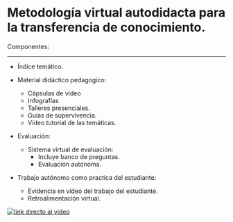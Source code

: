 Metodología virtual autodidacta para la transferencia de conocimiento.
======================================================================

Componentes:
____________

* Índice temático.
* Material didáctico pedagogíco:
  * Cápsulas de vídeo
  * Infografías
  * Talleres presenciales.
  * Guías de supervivencia.
  * Vídeo tutorial de las temáticas.
* Evaluación:
  * Sistema virtual de evaluación:
    * Incluye banco de preguntas.
    * Evaluación autónoma.

* Trabajo autónomo como practica del estudiante:
  * Evidencia en vídeo del trabajo del estudiante. 
  * Retroalimentación virtual.

[![link directo al vídeo](https://github.com/Open-SAI/ReA/blob/master/Proceso%20transferencia%20de%20conocimiento/Documentos%20pedag%C3%B3gicos/Material%20pedag%C3%B3gico/C%C3%A1psulas%20editadas/Img/Bluetooth.png)](https://raw.githubusercontent.com/Open-SAI/ReA/master/Proceso%20transferencia%20de%20conocimiento/Documentos%20pedag%C3%B3gicos/Material%20pedag%C3%B3gico/C%C3%A1psulas%20editadas/BLUETOOTH%20(c%C3%A1psula%2C%20Pr%C3%A1ctica)/V%C3%ADdeo%20para%20web/Bluetooth.webm "link directo al vídeo")